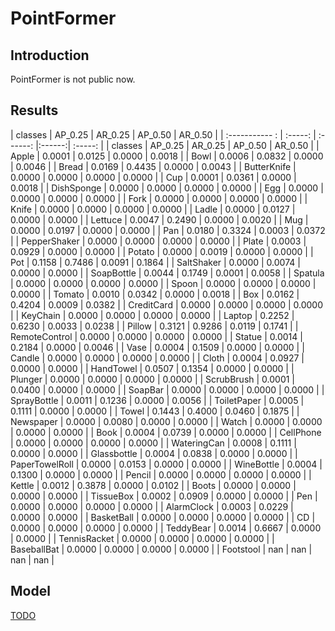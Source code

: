# PointFormer

## Introduction
PointFormer is not public now.

## Results

| classes        | AP_0.25 | AR_0.25 | AP_0.50 | AR_0.50 |
| :----------- : | :-----: | :------: |:------:| :-----: |
| classes        | AP_0.25 | AR_0.25 | AP_0.50 | AR_0.50 |
| Apple          | 0.0001  | 0.0125  | 0.0000  | 0.0018  |
| Bowl           | 0.0006  | 0.0832  | 0.0000  | 0.0046  |
| Bread          | 0.0169  | 0.4435  | 0.0000  | 0.0043  |
| ButterKnife    | 0.0000  | 0.0000  | 0.0000  | 0.0000  |
| Cup            | 0.0001  | 0.0361  | 0.0000  | 0.0018  |
| DishSponge     | 0.0000  | 0.0000  | 0.0000  | 0.0000  |
| Egg            | 0.0000  | 0.0000  | 0.0000  | 0.0000  |
| Fork           | 0.0000  | 0.0000  | 0.0000  | 0.0000  |
| Knife          | 0.0000  | 0.0000  | 0.0000  | 0.0000  |
| Ladle          | 0.0000  | 0.0127  | 0.0000  | 0.0000  |
| Lettuce        | 0.0047  | 0.2490  | 0.0000  | 0.0020  |
| Mug            | 0.0000  | 0.0197  | 0.0000  | 0.0000  |
| Pan            | 0.0180  | 0.3324  | 0.0003  | 0.0372  |
| PepperShaker   | 0.0000  | 0.0000  | 0.0000  | 0.0000  |
| Plate          | 0.0003  | 0.0929  | 0.0000  | 0.0000  |
| Potato         | 0.0000  | 0.0019  | 0.0000  | 0.0000  |
| Pot            | 0.1158  | 0.7486  | 0.0091  | 0.1864  |
| SaltShaker     | 0.0000  | 0.0074  | 0.0000  | 0.0000  |
| SoapBottle     | 0.0044  | 0.1749  | 0.0001  | 0.0058  |
| Spatula        | 0.0000  | 0.0000  | 0.0000  | 0.0000  |
| Spoon          | 0.0000  | 0.0000  | 0.0000  | 0.0000  |
| Tomato         | 0.0010  | 0.0342  | 0.0000  | 0.0018  |
| Box            | 0.0162  | 0.4204  | 0.0009  | 0.0382  |
| CreditCard     | 0.0000  | 0.0000  | 0.0000  | 0.0000  |
| KeyChain       | 0.0000  | 0.0000  | 0.0000  | 0.0000  |
| Laptop         | 0.2252  | 0.6230  | 0.0033  | 0.0238  |
| Pillow         | 0.3121  | 0.9286  | 0.0119  | 0.1741  |
| RemoteControl  | 0.0000  | 0.0000  | 0.0000  | 0.0000  |
| Statue         | 0.0014  | 0.2184  | 0.0000  | 0.0046  |
| Vase           | 0.0004  | 0.1509  | 0.0000  | 0.0000  |
| Candle         | 0.0000  | 0.0000  | 0.0000  | 0.0000  |
| Cloth          | 0.0004  | 0.0927  | 0.0000  | 0.0000  |
| HandTowel      | 0.0507  | 0.1354  | 0.0000  | 0.0000  |
| Plunger        | 0.0000  | 0.0000  | 0.0000  | 0.0000  |
| ScrubBrush     | 0.0001  | 0.0400  | 0.0000  | 0.0000  |
| SoapBar        | 0.0000  | 0.0000  | 0.0000  | 0.0000  |
| SprayBottle    | 0.0011  | 0.1236  | 0.0000  | 0.0056  |
| ToiletPaper    | 0.0005  | 0.1111  | 0.0000  | 0.0000  |
| Towel          | 0.1443  | 0.4000  | 0.0460  | 0.1875  |
| Newspaper      | 0.0000  | 0.0080  | 0.0000  | 0.0000  |
| Watch          | 0.0000  | 0.0000  | 0.0000  | 0.0000  |
| Book           | 0.0004  | 0.0739  | 0.0000  | 0.0000  |
| CellPhone      | 0.0000  | 0.0000  | 0.0000  | 0.0000  |
| WateringCan    | 0.0008  | 0.1111  | 0.0000  | 0.0000  |
| Glassbottle    | 0.0004  | 0.0838  | 0.0000  | 0.0000  |
| PaperTowelRoll | 0.0000  | 0.0153  | 0.0000  | 0.0000  |
| WineBottle     | 0.0004  | 0.1300  | 0.0000  | 0.0000  |
| Pencil         | 0.0000  | 0.0000  | 0.0000  | 0.0000  |
| Kettle         | 0.0012  | 0.3878  | 0.0000  | 0.0102  |
| Boots          | 0.0000  | 0.0000  | 0.0000  | 0.0000  |
| TissueBox      | 0.0002  | 0.0909  | 0.0000  | 0.0000  |
| Pen            | 0.0000  | 0.0000  | 0.0000  | 0.0000  |
| AlarmClock     | 0.0003  | 0.0229  | 0.0000  | 0.0000  |
| BasketBall     | 0.0000  | 0.0000  | 0.0000  | 0.0000  |
| CD             | 0.0000  | 0.0000  | 0.0000  | 0.0000  |
| TeddyBear      | 0.0014  | 0.6667  | 0.0000  | 0.0000  |
| TennisRacket   | 0.0000  | 0.0000  | 0.0000  | 0.0000  |
| BaseballBat    | 0.0000  | 0.0000  | 0.0000  | 0.0000  |
| Footstool      | nan     | nan     | nan     | nan     |

## Model
[TODO]()